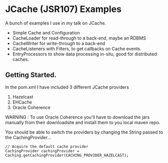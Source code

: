 # JCache (JSR107) Examples

A bunch of examples I use in my talk on JCache.

* Simple Cache and Configuration
* CacheLoader for read-through to a back-end, maybe an RDBMS
* CacheWriter for write-through to a back-end
* CacheListeners with Filters, to get callbacks on Cache events.
* EntryProcessors to show data processing in-situ, good for distributed caches.

## Getting Started.

In the pom.xml I have included 3 different JCache providers

1. Hazelcast
2. EHCache
3. Oracle Coherence

WARNING : To use Oracle Coherence you'll have to download the jars manually from their downloadsite and install them
to you local maven repo.

You should be able to switch the providers by changing the String passed to the CachingProvider...
```
// Acquire the default cache provider
CachingProvider cachingProvider = Caching.getCachingProvider(CACHING_PROVIDER_HAZELCAST);
```

